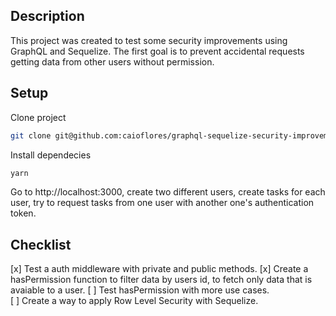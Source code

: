 ## Description
This project was created to test some security improvements using GraphQL and Sequelize. The first goal is to prevent accidental requests getting data from other users without permission.

## Setup

Clone project

```sh
git clone git@github.com:caioflores/graphql-sequelize-security-improvements.git
```

Install dependecies

```sh
yarn
```

Go to http://localhost:3000, create two different users, create tasks for each user, try to request tasks from one user with another one's authentication token.

## Checklist

[x] Test a auth middleware with private and public methods.
[x] Create a hasPermission function to filter data by users id, to fetch only data that is avaiable to a user.
[ ] Test hasPermission with more use cases.  
[ ] Create a way to apply Row Level Security with Sequelize.
